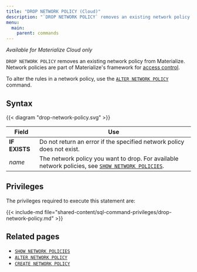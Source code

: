 ```yaml
---
title: "DROP NETWORK POLICY (Cloud)"
description: "`DROP NETWORK POLICY` removes an existing network policy from Materialize."
menu:
  main:
    parent: commands
---
```


*Available for Materialize Cloud only*

`DROP NETWORK POLICY` removes an existing network policy from Materialize.
Network policies are part of Materialize's framework for [access control](/security/cloud/).

To alter the rules in a network policy, use the [`ALTER NETWORK POLICY`](../alter-network-policy)
command.

## Syntax

{{< diagram "drop-network-policy.svg" >}}

Field         | Use
--------------|-----
**IF EXISTS** | Do not return an error if the specified network policy does not exist.
_name_        | The network policy you want to drop. For available network policies, see [`SHOW NETWORK POLICIES`](../show-network-policies).

## Privileges

The privileges required to execute this statement are:

{{< include-md
file="shared-content/sql-command-privileges/drop-network-policy.md" >}}

## Related pages

- [`SHOW NETWORK POLICIES`](../show-network-policies)
- [`ALTER NETWORK POLICY`](../alter-network-policy)
- [`CREATE NETWORK POLICY`](../create-network-policy)
